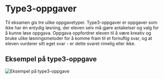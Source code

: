 # Type3-oppgaver
Til eksamen gis tre ulike oppgavetyper. Type3-oppgaver er oppgaver som ikke har én entydig løsning, der eleven selv må gjøre antakelser og valg for å kunne løse oppgava. Oppgava oppfordrer eleven til å være kreativ og bruke ulike løsningsmetoder for å komme fram til et fornuftig svar, og at eleven vurderer sitt eget svar - er dette svaret rimelig eller ikke. 

## Eksempel på type3-oppgave
![Eksempel på type3-oppgave](illustrasjon.png)